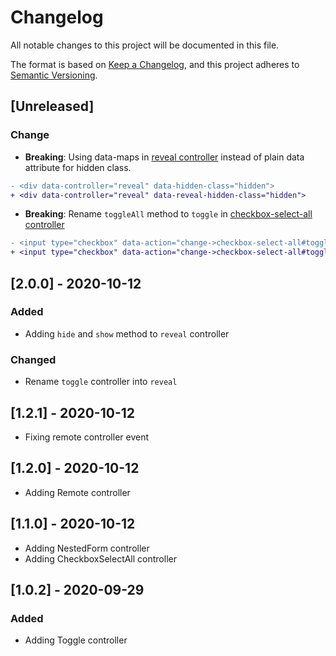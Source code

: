 # Changelog
All notable changes to this project will be documented in this file.

The format is based on [Keep a Changelog](https://keepachangelog.com/en/1.0.0/),
and this project adheres to [Semantic Versioning](https://semver.org/spec/v2.0.0.html).

## [Unreleased]

### Change

- **Breaking**: Using data-maps in [reveal controller](https://github.com/guillaumebriday/stimulus-components/tree/master/src/reveal) instead of plain data attribute for hidden class.

```diff
- <div data-controller="reveal" data-hidden-class="hidden">
+ <div data-controller="reveal" data-reveal-hidden-class="hidden">
```

- **Breaking**: Rename `toggleAll` method to `toggle` in [checkbox-select-all controller](https://github.com/guillaumebriday/stimulus-components/tree/master/src/checkbox-select-all)

```diff
- <input type="checkbox" data-action="change->checkbox-select-all#toggleAll" />
+ <input type="checkbox" data-action="change->checkbox-select-all#toggle" />
```

## [2.0.0] - 2020-10-12

### Added
- Adding `hide` and `show` method to `reveal` controller

### Changed
- Rename `toggle` controller into `reveal`

## [1.2.1] - 2020-10-12

- Fixing remote controller event

## [1.2.0] - 2020-10-12

- Adding Remote controller

## [1.1.0] - 2020-10-12

- Adding NestedForm controller
- Adding CheckboxSelectAll controller

## [1.0.2] - 2020-09-29

### Added

- Adding Toggle controller
